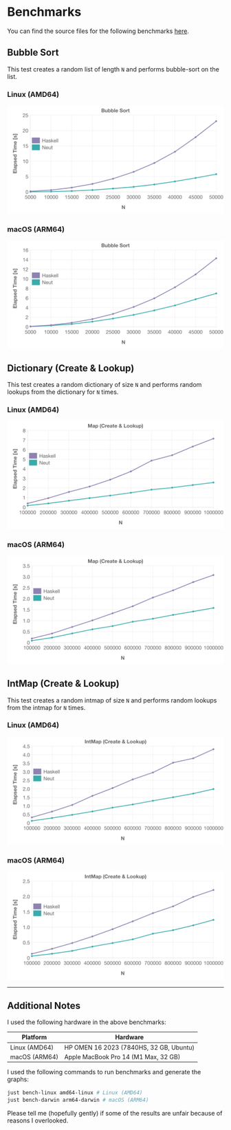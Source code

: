 # Benchmarks

You can find the source files for the following benchmarks [here](https://github.com/vekatze/neut/placeholder).

## Bubble Sort

This test creates a random list of length `N` and performs bubble-sort on the list.

### Linux (AMD64)

![bubble sort](./image/graph/amd64-linux/bubble.png "bubble sort")

### macOS (ARM64)

![bubble sort](./image/graph/arm64-darwin/bubble.png "bubble sort")

## Dictionary (Create & Lookup)

This test creates a random dictionary of size `N` and performs random lookups from the dictionary for `N` times.

### Linux (AMD64)

![dictionary](./image/graph/amd64-linux/dictionary.png "dictionary")

### macOS (ARM64)

![dictionary](./image/graph/arm64-darwin/dictionary.png "dictionary")

## IntMap (Create & Lookup)

This test creates a random intmap of size `N` and performs random lookups from the intmap for `N` times.

### Linux (AMD64)

![IntMap](./image/graph/amd64-linux/intmap.png "IntMap")

### macOS (ARM64)

![IntMap](./image/graph/arm64-darwin/intmap.png "IntMap")

---

## Additional Notes

I used the following hardware in the above benchmarks:

| Platform      | Hardware                                |
| ------------- | --------------------------------------- |
| Linux (AMD64) | HP OMEN 16 2023 (7840HS, 32 GB, Ubuntu) |
| macOS (ARM64) | Apple MacBook Pro 14 (M1 Max, 32 GB)    |

I used the following commands to run benchmarks and generate the graphs:

```sh
just bench-linux amd64-linux # Linux (AMD64)
just bench-darwin arm64-darwin # macOS (ARM64)
```

Please tell me (hopefully gently) if some of the results are unfair because of reasons I overlooked.
